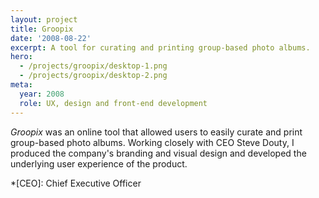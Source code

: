 ```yaml
---
layout: project
title: Groopix
date: '2008-08-22'
excerpt: A tool for curating and printing group-based photo albums.
hero:
  - /projects/groopix/desktop-1.png
  - /projects/groopix/desktop-2.png
meta:
  year: 2008
  role: UX, design and front-end development
---
```

_Groopix_ was an online tool that allowed users to easily curate and print group-based photo albums. Working closely with CEO Steve Douty, I produced the company's branding and visual design and developed the underlying user experience of the product.

*[CEO]: Chief Executive Officer
